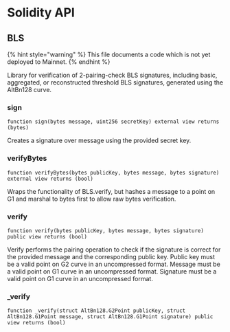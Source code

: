 # Solidity API

## BLS

{% hint style="warning" %}
This file documents a code which is not yet deployed to Mainnet.
{% endhint %}

Library for verification of 2-pairing-check BLS signatures, including
basic, aggregated, or reconstructed threshold BLS signatures, generated
using the AltBn128 curve.

### sign

```solidity
function sign(bytes message, uint256 secretKey) external view returns (bytes)
```

Creates a signature over message using the provided secret key.

### verifyBytes

```solidity
function verifyBytes(bytes publicKey, bytes message, bytes signature) external view returns (bool)
```

Wraps the functionality of BLS.verify, but hashes a message to
a point on G1 and marshal to bytes first to allow raw bytes
verification.

### verify

```solidity
function verify(bytes publicKey, bytes message, bytes signature) public view returns (bool)
```

Verify performs the pairing operation to check if the signature
is correct for the provided message and the corresponding public
key. Public key must be a valid point on G2 curve in an
uncompressed format. Message must be a valid point on G1 curve in
an uncompressed format. Signature must be a valid point on G1
curve in an uncompressed format.

### _verify

```solidity
function _verify(struct AltBn128.G2Point publicKey, struct AltBn128.G1Point message, struct AltBn128.G1Point signature) public view returns (bool)
```

